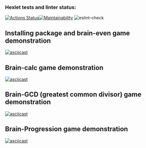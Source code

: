 ### Hexlet tests and linter status:
[![Actions Status](https://github.com/mikhaylov-ya/frontend-project-lvl1/workflows/hexlet-check/badge.svg)](https://github.com/mikhaylov-ya/frontend-project-lvl1/actions)[![Maintainability](https://api.codeclimate.com/v1/badges/a99a88d28ad37a79dbf6/maintainability)](https://codeclimate.com/github/codeclimate/codeclimate/maintainability)
![eslint-check](https://github.com/mikhaylov-ya/frontend-project-lvl1/actions/workflows/eslint.yml/badge.svg)

## Installing package and brain-even game demonstration

[![asciicast](https://asciinema.org/a/tq1jM4a85MjvshqbyFLCpMDbG.svg)](https://asciinema.org/a/tq1jM4a85MjvshqbyFLCpMDbG)

## Brain-calc game demonstration
[![asciicast](https://asciinema.org/a/mlh64pLVF0OFAY73vgMWaeQzv.svg)](https://asciinema.org/a/mlh64pLVF0OFAY73vgMWaeQzv)

## Brain-GCD (greatest common divisor) game demonstration
[![asciicast](https://asciinema.org/a/9bjLezadkv4MMvO6bS0536Jvz.svg)](https://asciinema.org/a/9bjLezadkv4MMvO6bS0536Jvz)

## Brain-Progression game demonstration
[![asciicast](https://asciinema.org/a/UGlQ8A1kordMmshd7ndakoDAJ.svg)](https://asciinema.org/a/UGlQ8A1kordMmshd7ndakoDAJ)
